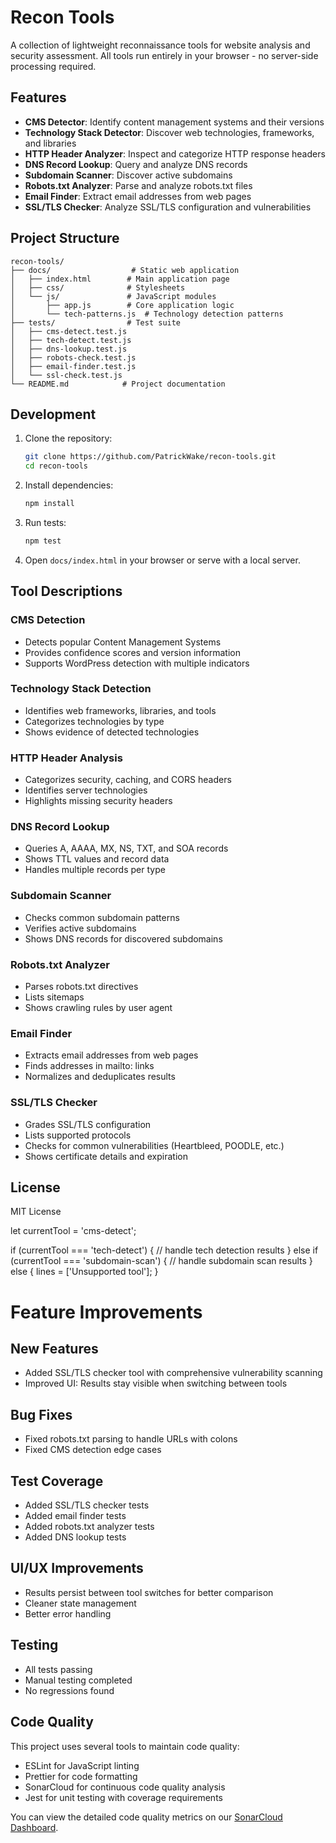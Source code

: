 # Recon Tools

A collection of lightweight reconnaissance tools for website analysis and security assessment. All tools run entirely in your browser - no server-side processing required.

## Features

- **CMS Detector**: Identify content management systems and their versions
- **Technology Stack Detector**: Discover web technologies, frameworks, and libraries
- **HTTP Header Analyzer**: Inspect and categorize HTTP response headers
- **DNS Record Lookup**: Query and analyze DNS records
- **Subdomain Scanner**: Discover active subdomains
- **Robots.txt Analyzer**: Parse and analyze robots.txt files
- **Email Finder**: Extract email addresses from web pages
- **SSL/TLS Checker**: Analyze SSL/TLS configuration and vulnerabilities

## Project Structure

```
recon-tools/
├── docs/                  # Static web application
│   ├── index.html        # Main application page
│   ├── css/              # Stylesheets
│   └── js/               # JavaScript modules
│       ├── app.js        # Core application logic
│       └── tech-patterns.js  # Technology detection patterns
├── tests/                # Test suite
│   ├── cms-detect.test.js
│   ├── tech-detect.test.js
│   ├── dns-lookup.test.js
│   ├── robots-check.test.js
│   ├── email-finder.test.js
│   └── ssl-check.test.js
└── README.md            # Project documentation
```

## Development

1. Clone the repository:
   ```bash
   git clone https://github.com/PatrickWake/recon-tools.git
   cd recon-tools
   ```

2. Install dependencies:
   ```bash
   npm install
   ```

3. Run tests:
   ```bash
   npm test
   ```

4. Open `docs/index.html` in your browser or serve with a local server.

## Tool Descriptions

### CMS Detection
- Detects popular Content Management Systems
- Provides confidence scores and version information
- Supports WordPress detection with multiple indicators

### Technology Stack Detection
- Identifies web frameworks, libraries, and tools
- Categorizes technologies by type
- Shows evidence of detected technologies

### HTTP Header Analysis
- Categorizes security, caching, and CORS headers
- Identifies server technologies
- Highlights missing security headers

### DNS Record Lookup
- Queries A, AAAA, MX, NS, TXT, and SOA records
- Shows TTL values and record data
- Handles multiple records per type

### Subdomain Scanner
- Checks common subdomain patterns
- Verifies active subdomains
- Shows DNS records for discovered subdomains

### Robots.txt Analyzer
- Parses robots.txt directives
- Lists sitemaps
- Shows crawling rules by user agent

### Email Finder
- Extracts email addresses from web pages
- Finds addresses in mailto: links
- Normalizes and deduplicates results

### SSL/TLS Checker
- Grades SSL/TLS configuration
- Lists supported protocols
- Checks for common vulnerabilities (Heartbleed, POODLE, etc.)
- Shows certificate details and expiration

## License

MIT License 

let currentTool = 'cms-detect'; 

if (currentTool === 'tech-detect') {
    // handle tech detection results
} else if (currentTool === 'subdomain-scan') {
    // handle subdomain scan results
} else {
    lines = ['Unsupported tool'];
} 

# Feature Improvements

## New Features
- Added SSL/TLS checker tool with comprehensive vulnerability scanning
- Improved UI: Results stay visible when switching between tools

## Bug Fixes
- Fixed robots.txt parsing to handle URLs with colons
- Fixed CMS detection edge cases

## Test Coverage
- Added SSL/TLS checker tests
- Added email finder tests
- Added robots.txt analyzer tests
- Added DNS lookup tests

## UI/UX Improvements
- Results persist between tool switches for better comparison
- Cleaner state management
- Better error handling

## Testing
- All tests passing
- Manual testing completed
- No regressions found 

## Code Quality

This project uses several tools to maintain code quality:
- ESLint for JavaScript linting
- Prettier for code formatting
- SonarCloud for continuous code quality analysis
- Jest for unit testing with coverage requirements

You can view the detailed code quality metrics on our [SonarCloud Dashboard](https://sonarcloud.io/project/overview?id=patrickwake_recon-tools). 